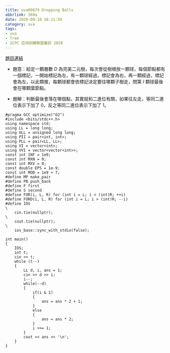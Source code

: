 ```yaml
---
title: uva00679 Dropping Balls
abbrlink: 369a
date: 2020-09-18 16:11:59
category: uva
tags:
- uva
- Tree
- ICPC 亞洲訓練聯盟暑訓 2020
---
```

[題目連結](https://onlinejudge.org/index.php?option=com_onlinejudge&Itemid=8&page=show_problem&problem=620)
* 題意：給定一顆層數 $D$ 為完美二元樹，每次會從樹根放一顆球，每個節點都有一個標記，一開始標記為左，有一顆球經過，標記會為右，再一顆經過，標記會為左，以此類推，每顆球都會依標記決定要往哪顆子樹走，問第 $I$ 顆球最後會在哪顆葉節點。
<!-- more -->
* 題解：判斷最後會落在哪個點，其實就和二進位有關，如果往左走，等同二進位表示下加了 $0$，反之等同二進位表示下加了 $1$。
```cpp=
#pragma GCC optimize("O2")
#include <bits/stdc++.h>
using namespace std;
using LL = long long;
using ULL = unsigned long long;
using PII = pair<int, int>;
using PLL = pair<LL, LL>;
using VI = vector<int>;
using VVI = vector<vector<int>>;
const int INF = 1e9;
const int MXN = 0;
const int MXV = 0;
const double EPS = 1e-9;
const int MOD = 1e9 + 7;
#define MP make_pair
#define PB push_back
#define F first
#define S second
#define FOR(i, L, R) for (int i = L; i < (int)R; ++i)
#define FORD(i, L, R) for (int i = L; i > (int)R; --i)
#define IOS                                                                    \
    cin.tie(nullptr);                                                          \
    cout.tie(nullptr);                                                         \
    ios_base::sync_with_stdio(false);

int main()
{
    IOS;
    int t;
    cin >> t;
    while (t--)
    {
        LL d, i, ans = 1;
        cin >> d >> i;
        i--;
        while(--d)
        {
            if(i & 1)
            {
                ans = ans * 2 + 1;
            }
            else
            {
                ans = ans * 2;
            }
            i >>= 1;
        }
        cout << ans << '\n';
    }
}
```	